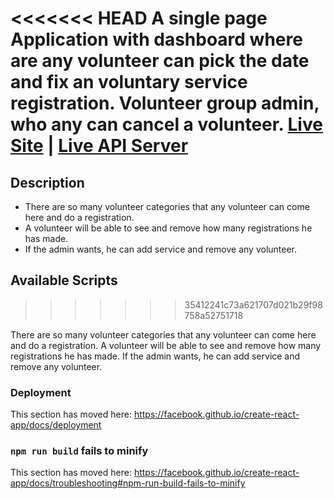 
<<<<<<< HEAD
A single page Application with dashboard where are any volunteer can pick the date and fix an voluntary service registration. Volunteer group admin, who any can cancel a volunteer.
<a href="http://">Live Site</a> | <a href="http://">Live API Server</a> 
=======
## Description
* There are so many volunteer categories that any volunteer can come here and do a registration.
* A volunteer will be able to see and remove how many registrations he has made.
* If the admin wants, he can add service and remove any volunteer.

## Available Scripts
>>>>>>> 35412241c73a621707d021b29f98758a52751718


There are so many volunteer categories that any volunteer can come here and do a registration.
A volunteer will be able to see and remove how many registrations he has made.
If the admin wants, he can add service and remove any volunteer.



### Deployment

This section has moved here: https://facebook.github.io/create-react-app/docs/deployment

### `npm run build` fails to minify

This section has moved here: https://facebook.github.io/create-react-app/docs/troubleshooting#npm-run-build-fails-to-minify
